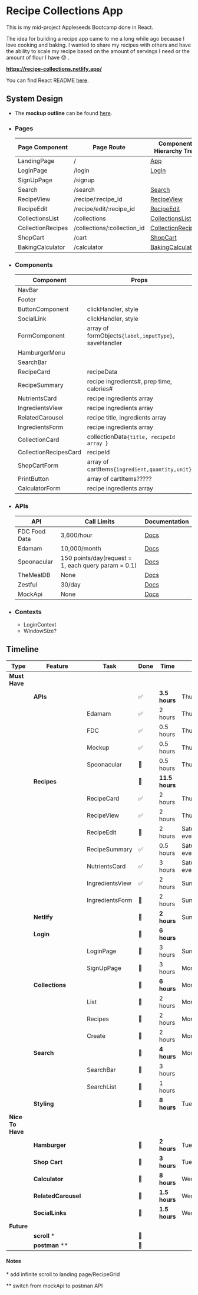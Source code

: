# Recipe Collections App

This is my mid-project Appleseeds Bootcamp done in React.

The idea for building a recipe app came to me a long while ago because I love cooking and baking.
I wanted to share my recipes with others and have the ability to scale my recipe based on
the amount of servings I need or the amount of flour I have :worried: .

**https://recipe-collections.netlify.app/**

You can find React README [here](./misc/React_README.md).

## System Design

-   The **mockup outline** can be found [here](./misc/page-view-diagram.pdf).

*   ### **Pages**

    | Page Component    | Page Route                  | Component Hierarchy Tree                                   |
    | ----------------- | --------------------------- | ---------------------------------------------------------- |
    | LandingPage       | /                           | [App](./misc/app-diagram.pdf)                              |
    | LoginPage         | /login                      | [Login](./misc/login-diagram.pdf)                          |
    | SignUpPage        | /signup                     |                                                            |
    | Search            | /search                     | [Search](./misc/search-diagram.pdf)                        |
    | RecipeView        | /recipe/:recipe_id          | [RecipeView](./misc/recipe-view-diagram.pdf)               |
    | RecipeEdit        | /recipe/edit/:recipe_id     | [RecipeEdit](./misc/recipe-edit-diagram.pdf)               |
    | CollectionsList   | /collections                | [CollectionsList](./misc/collection-list-diagram.pdf)      |
    | CollectionRecipes | /collections/:collection_id | [CollectionRecipes](./misc/collection-recipes-diagram.pdf) |
    | ShopCart          | /cart                       | [ShopCart](./misc/shop-cart-diagram.pdf)                   |
    | BakingCalculator  | /calculator                 | [BakingCalculator](./misc/calculator-diagram.pdf)          |

*   ### **Components**

    | Component             | Props                                                |
    | --------------------- | ---------------------------------------------------- |
    | NavBar                |                                                      |
    | Footer                |                                                      |
    | ButtonComponent       | clickHandler, style                                  |
    | SocialLink            | clickHandler, style                                  |
    | FormComponent         | array of formObjects`{label,inputType}`, saveHandler |
    | HamburgerMenu         |                                                      |
    | SearchBar             |                                                      |
    | RecipeCard            | recipeData                                           |
    | RecipeSummary         | recipe ingredients#, prep time, calories#            |
    | NutrientsCard         | recipe ingredients array                             |
    | IngredientsView       | recipe ingredients array                             |
    | RelatedCarousel       | recipe title, ingredients array                      |
    | IngredientsForm       | recipe ingredients array                             |
    | CollectionCard        | collectionData`{title, recipeId array }`             |
    | CollectionRecipesCard | recipeId                                             |
    | ShopCartForm          | array of cartItems`{ingredient,quantity,unit}`       |
    | PrintButton           | array of cartItems?????                              |
    | CalculatorForm        | recipe ingredients array                             |

-   ### **APIs**

    | API           | Call Limits                                         | Documentation                                                |
    | ------------- | --------------------------------------------------- | ------------------------------------------------------------ |
    | FDC Food Data | 3,600/hour                                          | [Docs](https://fdc.nal.usda.gov/api-spec/fdc_api.html#/FDC/) |
    | Edamam        | 10,000/month                                        | [Docs](https://developer.edamam.com/edamam-docs-recipe-api)  |
    | Spoonacular   | 150 points/day(request = 1, each query param = 0.1) | [Docs](https://spoonacular.com/food-api/docs)                |
    | TheMealDB     | None                                                | [Docs](https://www.themealdb.com/api.php)                    |
    | Zestful       | 30/day                                              | [Docs](https://zestfuldata.com/docs)                         |
    | MockApi       | None                                                | [Docs](https://mockapi.io/docs)                              |

-   ### **Contexts**

    -   LoginContext
    -   WindowSize?

## **Timeline**

| Type             | Feature             | Task            | Done                  | Time           | Day          |
| ---------------- | ------------------- | --------------- | --------------------- | -------------- | ------------ |
| **Must Have**    |                     |                 |                       |                |              |
|                  | **APIs**            |                 | :white_check_mark:    | **3.5 hours**  | Thursday     |
|                  |                     | Edamam          | :white_check_mark:    | 2 hours        | Thursday     |
|                  |                     | FDC             | :white_check_mark:    | 0.5 hours      | Thursday     |
|                  |                     | Mockup          | :white_check_mark:    | 0.5 hours      | Thursday     |
|                  |                     | Spoonacular     | :black_square_button: | 0.5 hours      | Thursday     |
|                  | **Recipes**         |                 | :black_square_button: | **11.5 hours** |              |
|                  |                     | RecipeCard      | :white_check_mark:    | 2 hours        | Thursday     |
|                  |                     | RecipeView      | :white_check_mark:    | 2 hours        | Thursday     |
|                  |                     | RecipeEdit      | :black_square_button: | 2 hours        | Saturday eve |
|                  |                     | RecipeSummary   | :white_check_mark:    | 0.5 hours      | Saturday eve |
|                  |                     | NutrientsCard   | :white_check_mark:    | 3 hours        | Saturday eve |
|                  |                     | IngredientsView | :white_check_mark:    | 2 hours        | Sunday       |
|                  |                     | IngredientsForm | :black_square_button: | 2 hours        | Sunday       |
|                  | **Netlify**         |                 | :black_square_button: | **2 hours**    | Sunday       |
|                  | **Login**           |                 | :black_square_button: | **6 hours**    |              |
|                  |                     | LoginPage       | :black_square_button: | 3 hours        | Sunday       |
|                  |                     | SignUpPage      | :black_square_button: | 3 hours        | Monday       |
|                  | **Collections**     |                 | :black_square_button: | **6 hours**    | Monday       |
|                  |                     | List            | :black_square_button: | 2 hours        | Monday       |
|                  |                     | Recipes         | :black_square_button: | 2 hours        | Monday       |
|                  |                     | Create          | :black_square_button: | 2 hours        | Monday       |
|                  | **Search**          |                 | :black_square_button: | **4 hours**    | Monday       |
|                  |                     | SearchBar       | :black_square_button: | 3 hours        |              |
|                  |                     | SearchList      | :black_square_button: | 1 hours        |              |
|                  | **Styling**         |                 | :black_square_button: | **8 hours**    | Tuesday      |
| **Nice To Have** |                     |                 |                       |                |              |
|                  | **Hamburger**       |                 | :black_square_button: | **2 hours**    | Tuesday      |
|                  | **Shop Cart**       |                 | :black_square_button: | **3 hours**    | Tuesday      |
|                  | **Calculator**      |                 | :black_square_button: | **8 hours**    | Wednesday    |
|                  | **RelatedCarousel** |                 | :black_square_button: | **1.5 hours**  | Wednesday    |
|                  | **SocialLinks**     |                 | :black_square_button: | **1.5 hours**  | Wednesday    |
| **Future**       |                     |                 |                       |                |              |
|                  | **scroll** \*       |                 | :black_square_button: |                |              |
|                  | **postman** \*\*    |                 | :black_square_button: |                |              |

#### **Notes**

\* add infinite scroll to landing page/RecipeGrid

\*\* switch from mockApi to postman API
